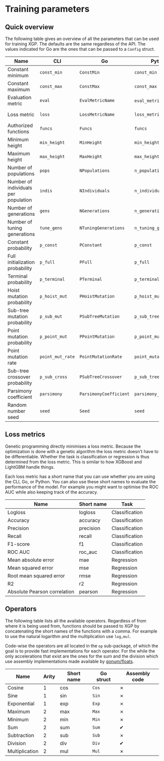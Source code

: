 # Training parameters

## Quick overview

The following table gives an overview of all the parameters that can be used for training XGP. The defaults are the same regardless of the API. The values indicated for Go are the ones that can be passed to a `Config` struct.

| Name | CLI | Go | Python | Default |
|------|-----|----|--------|---------|
| Constant minimum | `const_min` | `ConstMin` | `const_min` | -5 |
| Constant maximum | `const_max` | `ConstMax` | `const_max` | 5 |
| Evaluation metric | `eval` | `EvalMetricName` | `eval_metric` (in `fit`) | mae |
| Loss metric | `loss` | `LossMetricName` | `loss_metric` | Same as loss metric |
| Authorized functions | `funcs` | `Funcs` | `funcs` | sum,sub,mul,div |
| Minimum height | `min_height` | `MinHeight` | `min_height` | 3 |
| Maximum height | `max_height` | `MaxHeight` | `max_height` | 5 |
| Number of populations | `pops` | `NPopulations` | `n_populations` | 1 |
| Number of individuals per population | `indis` | `NIndividuals` | `n_individuals` | 50 |
| Number of generations | `gens` | `NGenerations` | `n_generations` | 30 |
| Number of tuning generations | `tune_gens` | `NTuningGenerations` | `n_tuning_generations` | 0 |
| Constant probability  | `p_const` | `PConstant` | `p_const` | 0.5 |
| Full initialization probability  | `p_full` | `PFull` | `p_full` | 0.5 |
| Terminal probability  | `p_terminal` | `PTerminal` | `p_terminal` | 0.3 |
| Hoist mutation probability | `p_hoist_mut` | `PHoistMutation` | `p_hoist_mutation` | 0.1 |
| Sub-tree mutation probability | `p_sub_mut` | `PSubTreeMutation` | `p_sub_tree_mutation` | 0.1 |
| Point mutation probability | `p_point_mut` | `PPointMutation` | `p_point_mutation` | 0.1 |
| Point mutation rate | `point_mut_rate` | `PointMutationRate` | `point_mutation_rate` | 0.3 |
| Sub-tree crossover probability | `p_sub_cross` | `PSubTreeCrossover` | `p_sub_tree_crossover` | 0.5 |
| Parsimony coefficient | `parsimony` | `ParsimonyCoefficient` | `parsimony_coeff` | 0 |
| Random number seed | `seed` | `Seed` | `seed` | Random |

## Loss metrics

Genetic programming directly minimises a loss metric. Because the optimization is done with a genetic algorithm the loss metric doesn't have to be differentiable. Whether the task is classification or regression is thus determined from the loss metric. This is similar to how XGBoost and LightGBM handle things.

Each loss metric has a short name that you can use whether you are using the CLI, Go, or Python. You can also use these short names to evaluate the performance of the model. For example you might want to optimise the ROC AUC while also keeping track of the accuracy.

| Name | Short name | Task |
|------|------------|------|
| Logloss | logloss | Classification |
| Accuracy | accuracy | Classification |
| Precision | precision | Classification |
| Recall | recall | Classification |
| F1-score | f1 | Classification |
| ROC AUC | roc_auc | Classification |
| Mean absolute error | mae | Regression |
| Mean squared error | mse | Regression |
| Root mean squared error | rmse | Regression |
| R2 | r2 | Regression |
| Absolute Pearson correlation | pearson | Regression |

## Operators

The following table lists all the available operators. Regardless of from where it is being used from, functions should be passed to XGP by concatenating the short names of the functions with a comma. For example to use the natural logarithm and the multiplication use `log,mul`.

Code-wise the operators are all located in the `op` sub-package, of which the goal is to provide fast implementations for each operator. For the while the only accelerations that exist are the ones for the sum and the division which use assembly implementations made available by [gonum/floats](https://godoc.org/gonum.org/v1/gonum/floats).

| Name | Arity | Short name | Go struct | Assembly code |
|------|-------|------------|---------------|---------------|
| Cosine | 1 | cos | `Cos` | ✗ |
| Sine | 1 | sin | `Sin` | ✗ |
| Exponential | 1 | exp | `Exp` | ✗ |
| Maximum | 2 | max | `Max` | ✗ |
| Minimum | 2 | min | `Min` | ✗ |
| Sum | 2 | sum | `Sum` | ✔ |
| Subtraction | 2 | sub | `Sub` | ✗ |
| Division | 2 | div | `Div` | ✔ |
| Multiplication | 2 | mul | `Mul` | ✗ |
